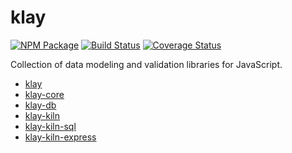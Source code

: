# klay

[![NPM Package](https://badge.fury.io/js/klay.svg)](https://www.npmjs.com/package/klay)
[![Build Status](https://travis-ci.org/patrickhulce/klay.svg?branch=master)](https://travis-ci.org/patrickhulce/klay)
[![Coverage Status](https://coveralls.io/repos/github/patrickhulce/klay/badge.svg?branch=master)](https://coveralls.io/github/patrickhulce/klay?branch=master)

Collection of data modeling and validation libraries for JavaScript.

- [klay](https://github.com/patrickhulce/klay/tree/master/packages/klay)
- [klay-core](https://github.com/patrickhulce/klay/tree/master/packages/klay-core)
- [klay-db](https://github.com/patrickhulce/klay/tree/master/packages/klay-db)
- [klay-kiln](https://github.com/patrickhulce/klay/tree/master/packages/klay-kiln)
- [klay-kiln-sql](https://github.com/patrickhulce/klay/tree/master/packages/klay-kiln-sql)
- [klay-kiln-express](https://github.com/patrickhulce/klay/tree/master/packages/klay-kiln-express)
